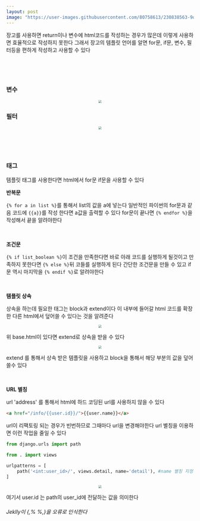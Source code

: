 ```yaml
---
layout: post
image: "https://user-images.githubusercontent.com/80758613/230838563-9d4cebf8-102e-4669-a315-9f8ca78da1aa.png"
---
```


장고를 사용하면 return이나 변수에 html코드를 작성하는 경우가 많은데 이렇게 사용하면 효율적으로 작성하지 못한다 그래서  장고의 템플릿 언어를 알면 for문, if문, 변수, 필터등을 편하게 작성하고 사용할 수 있다

&nbsp;

&nbsp;

### 변수

<center>
<img src="https://github.com/user-attachments/assets/a5e71436-11ca-4c4f-81fa-96b5acf06f54" style="zoom:50%;">
</center>

### 필터

<center>
<img src="https://github.com/user-attachments/assets/f0230377-efc4-4f04-8088-cd9822f5115b" style="zoom:50%;">
</center>

&nbsp;

&nbsp;

### 태그

템플릿 태그를 사용한다면 html에서 for문 if문을 사용할 수 있다

**반복문**

`{% for a in list %}`를 통해서 list의 값을 a에 넣는다 일반적인 파이썬의 for문과 같음 코드에 `{{a}}`를 작성 한다면 a값을 출력할 수 있다 for문이 끝나면 `{% endfor %}`을 작성해서 끝을 알려야한다

&nbsp;

**조건문** 

`{% if list_boolean %}`이 조건을 만족한다면 바로 아래 코드를 실행하게 될것이고 만족하지 못한다면  `{% else %}`뒤 코들를 실행하게 된다 간단한 조건문을 만들 수 있고 if문 역시 마지막을 `{% endif %}`로 알려야한다

&nbsp;

**템플릿 상속**

상속을 하는데 필요한 태그는 block과 extend이다 이 내부에 들어갈 html 코드를 확장한 다른 html에서 덮어쓸 수 있다는 것을 알려준다

<center>
<img src="https://user-images.githubusercontent.com/80758613/230838563-9d4cebf8-102e-4669-a315-9f8ca78da1aa.png" style="zoom:50%;">
</center>

위 base.html이 있다면 extend로 상속을 받을 수 있다

<center>
<img src="https://user-images.githubusercontent.com/80758613/230837896-b6175909-4b04-4655-abbf-b07584e524ba.png" style="zoom:50%;">
</center>

extend 를 통해서 상속 받은 템플릿을 사용하고 block을 통해서 해당 부분의 값을 덮어 쓸수 있다

&nbsp;

**URL 별칭**

url 'address' 를 통해서 html에 하드 코딩된 url를 사용하지 않을 수 있다


```html
<a href="/info/{{user.id}}/">{{user.name}}</a>
```

url이 리팩토링 되는 경우가 빈번하므로 그때마다 url을 변경해야한다 url 별칭을 이용하면 이런 작업을 줄일 수 있다

``` python
from django.urls import path

from . import views

urlpatterns = [
    path('<int:user_id>/', views.detail, name='detail'), #name 별칭 지정
]
```

<center>
<img src="https://user-images.githubusercontent.com/80758613/230841004-da9c2595-45b2-471d-899b-f0f2a0295c10.png" style="zoom:50%;">
</center>

여기서 user.id 는 path의 user_id에 전달하는 값을 의미한다



###### Jeklly이 {,%     %,}을 오류로 인식한다

